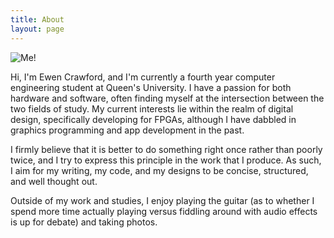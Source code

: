 ```yaml
---
title: About
layout: page
---
```

<div id="about">
  <div id="image">
    <img src="{{ "/assets/images/about.jpg" | remove_first: '/' | absolute_url }}" alt="Me!">
  </div>

  <div id="text">
    <p>
      Hi, I'm Ewen Crawford, and I'm currently a fourth year computer engineering student at Queen's University. I have a passion for both hardware and software, often finding myself at the intersection between the two fields of study. My current interests lie within the realm of digital design, specifically developing for FPGAs, although I have dabbled in graphics programming and app development in the past.
    </p>
    <p>
      I firmly believe that it is better to do something right once rather than poorly twice, and I try to express this principle in the work that I produce. As such, I aim for my writing, my code, and my designs to be concise, structured, and well thought out.
    </p>
    <p>
      Outside of my work and studies, I enjoy playing the guitar (as to whether I spend more time actually playing versus fiddling around with audio effects is up for debate) and taking photos.
    </p>
  </div>
</div>
